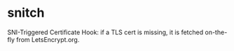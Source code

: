 # snitch
SNI-Triggered Certificate Hook: if a TLS cert is missing, it is fetched on-the-fly from LetsEncrypt.org.
